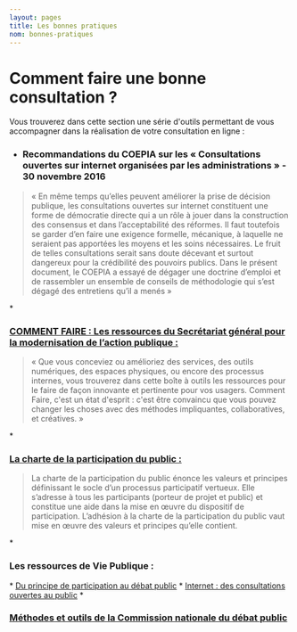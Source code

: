 ```yaml
---
layout: pages
title: Les bonnes pratiques
nom: bonnes-pratiques
---
```



# Comment faire une bonne consultation ?

Vous trouverez dans cette section une série d'outils permettant de vous accompagner dans la réalisation de votre consultation en ligne :
* <h3>Recommandations du COEPIA sur les «&nbsp;Consultations ouvertes sur internet organisées par les administrations&nbsp;» - 30 novembre 2016</h3>
<blockquote><p>«&nbsp;En même temps qu’elles peuvent améliorer la prise de décision publique, les consultations ouvertes sur internet constituent une forme de démocratie directe qui a un rôle à jouer dans la construction des consensus et dans l’acceptabilité des réformes. Il faut toutefois se garder d’en faire une exigence formelle, mécanique, à laquelle ne seraient pas apportées les moyens et les soins nécessaires. Le fruit de telles consultations serait sans doute décevant et surtout dangereux pour la crédibilité des pouvoirs publics. Dans le présent document, le COEPIA a essayé de dégager une doctrine d’emploi et de rassembler un ensemble de conseils de méthodologie qui s’est dégagé des entretiens qu’il a menés&nbsp;»</p></blockquote>
* <h3><a href="http://comment-faire.modernisation.gouv.fr/">COMMENT FAIRE : Les ressources du Secrétariat général pour la modernisation de l’action publique : </a><br></h3>
<blockquote><p>«&nbsp;Que vous conceviez ou amélioriez des services, des outils numériques, des espaces physiques, ou encore des processus internes, vous trouverez dans cette boîte à outils les ressources pour le faire de façon innovante et pertinente pour vos usagers. Comment Faire, c'est un état d'esprit : c'est être convaincu que vous pouvez changer les choses avec des méthodes impliquantes, collaboratives, et créatives.&nbsp;»</p></blockquote>
* <h3><a href="http://www.developpement-durable.gouv.fr/charte-participation-du-public">La charte de la participation du public :</a></h3>
<blockquote><p>La charte de la participation du public énonce les valeurs et principes définissant le socle d’un processus participatif vertueux. Elle s’adresse à tous les participants (porteur de projet et public) et constitue une aide dans la mise en œuvre du dispositif de participation. L’adhésion à la charte de la participation du public vaut mise en œuvre des valeurs et principes qu’elle contient.</p></blockquote>
* <h3>Les ressources de Vie Publique :</h3>
* <a href="http://www.vie-publique.fr/forums/rub1308/du-principe-participation-au-debat-public.html">Du principe de participation au débat public</a>
* <a href="http://www.vie-publique.fr/actualite/alaune/internet-consultations-ouvertes-au-public.html">Internet : des consultations ouvertes au public</a>
* <h3><a href="https://www.debatpublic.fr/methodes-outils">Méthodes et outils de la Commission nationale du débat public</a> <br></h3>